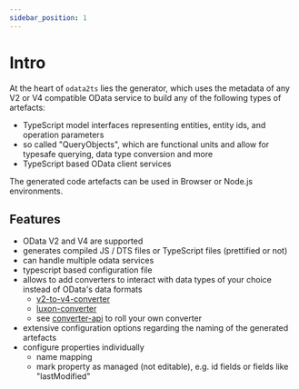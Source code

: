 ```yaml
---
sidebar_position: 1
---
```


# Intro

At the heart of `odata2ts` lies the generator, which uses the metadata of any V2 or V4 compatible
OData service to build any of the following types of artefacts:
* TypeScript model interfaces representing entities, entity ids, and operation parameters
* so called "QueryObjects", which are functional units and allow for typesafe querying, data type conversion and more
* TypeScript based OData client services

The generated code artefacts can be used in Browser or Node.js environments.

##  Features
* OData V2 and V4 are supported
* generates compiled JS / DTS files or TypeScript files (prettified or not)
* can handle multiple odata services
* typescript based configuration file
* allows to add converters to interact with data types of your choice instead of OData's data formats
  * [v2-to-v4-converter](https://www.npmjs.com/package/@odata2ts/converter-v2-to-v4)
  * [luxon-converter](https://www.npmjs.com/package/@odata2ts/converter-luxon)
  * see [converter-api](https://www.npmjs.com/package/@odata2ts/converter-api) to roll your own converter
* extensive configuration options regarding the naming of the generated artefacts
* configure properties individually
  * name mapping
  * mark property as managed (not editable), e.g. id fields or fields like "lastModified"
